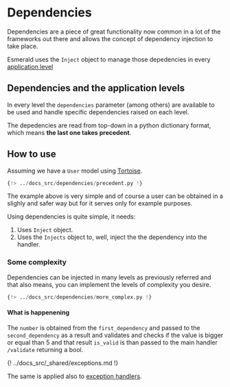 # Dependencies

Dependencies are a piece of great functionality now common in a lot of the frameworks out there and allows the concept
of dependency injection to take place.

Esmerald uses the `Inject` object to manage those depedencies in every
[application level](./exception_handlers.md)

## Dependencies and the application levels

In every level the `dependencies` parameter (among others) are available to be used and handle specific dependencies
raised on each level.

The depedencies are read from top-down in a python dictionary format, which means **the last one takes precedent**.

## How to use

Assuming we have a `User` model using [Tortoise](./databases/tortoise/models.md).

```python hl_lines="14-15 19"
{!> ../docs_src/dependencies/precedent.py !}
```

The example above is very simple and of course a user can be obtained in a slighly and safer way but for it serves only
for example purposes.

Using dependencies is quite simple, it needs:

1. Uses `Inject` object.
2. Uses the `Injects` object to, well, inject the the dependency into the handler.

### Some complexity

Dependencies can be injected in many levels as previously referred and that also means, you can implement the levels of
complexity you desire.

```python hl_lines="4 8 21-23 26"
{!> ../docs_src/dependencies/more_complex.py !}
```

#### What is happenening

The `number` is obtained from the `first_dependency` and passed to the `second_dependency` as a result and validates
and checks if the value is bigger or equal than 5 and that result `is_valid` is than passed to the main handler
`/validate` returning a bool.

{! ../docs_src/_shared/exceptions.md !}

The same is applied also to [exception handlers](./exception_handlers.md).